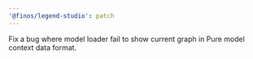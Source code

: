 ```yaml
---
'@finos/legend-studio': patch
---
```


Fix a bug where model loader fail to show current graph in Pure model context data format.
